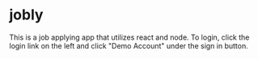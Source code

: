 # jobly

This is a job applying app that utilizes react and node. To login, click the login link on the left and click "Demo Account" under the sign in button.
